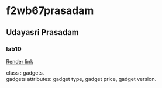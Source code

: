 # f2wb67prasadam

## Udayasri Prasadam 

### lab10

[Render link](https://f2wb67prasadam.onrender.com/)

class : gadgets.<br>
gadgets attributes: gadget type, gadget price, 
gadget version. 
